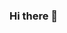 ### Hi there 👋

<!--
**ANKANACHATTERJEE/ANKANACHATTERJEE** is a ✨ _special_ ✨ repository because its `README.md` (this file) appears on your GitHub profile.

Here are some ideas to get you started:

- 🔭 I’m currently working on YOGAITRA: An AI Yoga Trainer, which takes real-time video input and comnpares each frame of it with a reference video of your choice
- 🌱 I’m currently learning Full Stack Web Development
- 💬 Feel free to ask me anything
- 📫 How to reach me: email me at ankana.chatterjee02@gmail.com
- 😄 Pronouns: she/her
- ⚡ Fun fact: Why is a dry fruit a dry fruit and not a dry vegetable?
-->
